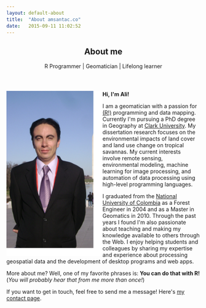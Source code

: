 ```yaml
---
layout: default-about
title:  "About amsantac.co"
date:   2015-09-11 11:02:52
---
```

<header>
<h2>About me</h2>
<span class="byline">R Programmer | Geomatician | Lifelong learner</span>
</header>

<p>
<a href="#" class="image full"><img src="images/aboutme.jpg" alt="" style="float:left;width:250px;height:430px;"/></a>
<strong>Hi, I'm Ali!</strong>

I am a geomatician with a passion for <a href="http://r-project.org">(R!)</a> programming and data mapping. Currently I'm pursuing a PhD degree in Geography at <a href="http://www.clarku.edu">Clark University</a>. My dissertation research focuses on the environmental impacts of land cover and land use change on tropical savannas. My current interests involve remote sensing, environmental modeling, machine learning for image processing, and automation of data processing using high-level programming languages.
</p>


I graduated from the [National University of Colombia] as a Forest Engineer in 2004 and as a Master in Geomatics in 2010. Through the past years I found I'm also passionate about teaching and making my knowledge available to others through the Web. I enjoy helping students and colleagues by sharing my expertise and experience about processing geospatial data and the development of desktop programs and web apps. 

More about me? Well, one of my favorite phrases is: **You can do that with R!** (*You will probably hear that from me more than once!*)

If you want to get in touch, feel free to send me a message! Here's [my contact page].

[(R!)]: http://r-project.org
[R!]: http://r-project.org
[Clark University]: http://www.clarku.edu
[National University of Colombia]: http://www.unal.edu.co
[my contact page]: contact.html